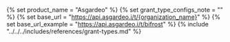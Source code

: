 {% set product_name = "Asgardeo" %}
{% set grant_type_configs_note = "" %}
{% set base_url = "https://api.asgardeo.i/t/{organization_name}" %}
{% set base_url_example = "https://api.asgardeo.i/t/bifrost" %}
{% include "../../../includes/references/grant-types.md" %}